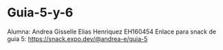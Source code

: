 # Guia-5-y-6
Alumna: Andrea Gisselle Elias Henriquez EH160454
Enlace para snack de guia 5: https://snack.expo.dev/@andrea-e/guia-5
